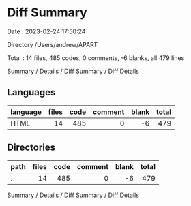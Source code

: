 # Diff Summary

Date : 2023-02-24 17:50:24

Directory /Users/andrew/APART

Total : 14 files,  485 codes, 0 comments, -6 blanks, all 479 lines

[Summary](results.md) / [Details](details.md) / Diff Summary / [Diff Details](diff-details.md)

## Languages
| language | files | code | comment | blank | total |
| :--- | ---: | ---: | ---: | ---: | ---: |
| HTML | 14 | 485 | 0 | -6 | 479 |

## Directories
| path | files | code | comment | blank | total |
| :--- | ---: | ---: | ---: | ---: | ---: |
| . | 14 | 485 | 0 | -6 | 479 |

[Summary](results.md) / [Details](details.md) / Diff Summary / [Diff Details](diff-details.md)